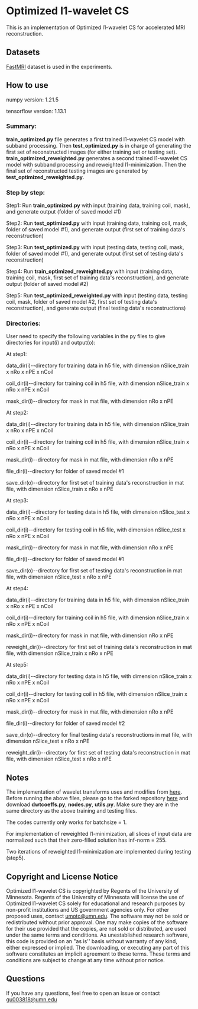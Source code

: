 # Optimized l1-wavelet CS

This is an implementation of Optimized l1-wavelet CS for accelerated MRI reconstruction.

## Datasets

[FastMRI](https://fastmri.med.nyu.edu/) dataset is used in the experiments.

## How to use

numpy version: 1.21.5

tensorflow version: 1.13.1

### Summary:

**train_optimized.py** file generates a first trained l1-wavelet CS model with subband processing. Then **test_optimized.py** is in charge of generating the first set of reconstructed images (for either training set or testing set). **train_optimized_reweighted.py** generates a second trained l1-wavelet CS model with subband processing and reweighted l1-minimization. Then the final set of reconstructed testing images are generated by **test_optimized_reweighted.py**.

### Step by step:

Step1: Run **train_optimized.py** with input (training data, training coil, mask), and generate output (folder of saved model #1)

Step2: Run **test_optimized.py** with input (training data, training coil, mask, folder of saved model #1), and generate output (first set of training data's reconstruction)

Step3: Run **test_optimized.py** with input (testing data, testing coil, mask, folder of saved model #1), and generate output (first set of testing data's reconstruction)

Step4: Run **train_optimized_reweighted.py** with input (training data, training coil, mask, first set of training data's reconstruction), and generate output (folder of saved model #2)

Step5: Run **test_optimized_reweighted.py** with input (testing data, testing coil, mask, folder of saved model #2, first set of testing data's reconstruction), and generate output (final testing data's reconstructions)

### Directories:

User need to specify the following variables in the py files to give directories for input(i) and output(o):

At step1: 

data_dir(i)--directory for training data in h5 file, with dimension nSlice_train x nRo x nPE x nCoil

coil_dir(i)--directory for training coil in h5 file, with dimension nSlice_train x nRo x nPE x nCoil

mask_dir(i)--directory for mask in mat file, with dimension nRo x nPE

At step2: 

data_dir(i)--directory for training data in h5 file, with dimension nSlice_train x nRo x nPE x nCoil

coil_dir(i)--directory for training coil in h5 file, with dimension nSlice_train x nRo x nPE x nCoil

mask_dir(i)--directory for mask in mat file, with dimension nRo x nPE

file_dir(i)--directory for folder of saved model #1

save_dir(o)--directory for first set of training data's reconstruction in mat file, with dimension nSlice_train x nRo x nPE

At step3: 

data_dir(i)--directory for testing data in h5 file, with dimension nSlice_test x nRo x nPE x nCoil

coil_dir(i)--directory for testing coil in h5 file, with dimension nSlice_test x nRo x nPE x nCoil

mask_dir(i)--directory for mask in mat file, with dimension nRo x nPE

file_dir(i)--directory for folder of saved model #1

save_dir(o)--directory for first set of testing data's reconstruction in mat file, with dimension nSlice_test x nRo x nPE

At step4: 

data_dir(i)--directory for training data in h5 file, with dimension nSlice_train x nRo x nPE x nCoil

coil_dir(i)--directory for training coil in h5 file, with dimension nSlice_train x nRo x nPE x nCoil

mask_dir(i)--directory for mask in mat file, with dimension nRo x nPE

reweight_dir(i)--directory for first set of training data's reconstruction in mat file, with dimension nSlice_train x nRo x nPE

At step5: 

data_dir(i)--directory for testing data in h5 file, with dimension nSlice_train x nRo x nPE x nCoil

coil_dir(i)--directory for testing coil in h5 file, with dimension nSlice_train x nRo x nPE x nCoil

mask_dir(i)--directory for mask in mat file, with dimension nRo x nPE

file_dir(i)--directory for folder of saved model #2

save_dir(o)--directory for final testing data's reconstructions in mat file, with dimension nSlice_test x nRo x nPE

reweight_dir(i)--directory for first set of testing data's reconstruction in mat file, with dimension nSlice_test x nRo x nPE

## Notes

The implementation of wavelet transforms uses and modifies from [here](https://github.com/UiO-CS/tf-wavelets). Before running the above files, please go to the forked repository [here](https://github.com/hongygu/tf-wavelets/tree/master/tfwavelets) and download **dwtcoeffs.py**, **nodes.py**, **utils.py**. Make sure they are in the same directory as the above training and testing files.

The codes currently only works for batchsize = 1.

For implementation of reweighted l1-minimization, all slices of input data are normalized such that their zero-filled solution has inf-norm = 255.

Two iterations of reweighted l1-minimization are implemented during testing (step5).

## Copyright and License Notice

Optimized l1-wavelet CS is copyrighted by Regents of the University of Minnesota. Regents of the University of Minnesota will license the use of Optimized l1-wavelet CS solely for educational and research purposes by non-profit institutions and US government agencies only. For other proposed uses, contact umotc@umn.edu. The software may not be sold or redistributed without prior approval. One may make copies of the software for their use provided that the copies, are not sold or distributed, are used under the same terms and conditions. As unestablished research software, this code is provided on an "as is'' basis without warranty of any kind, either expressed or implied. The downloading, or executing any part of this software constitutes an implicit agreement to these terms. These terms and conditions are subject to change at any time without prior notice.

## Questions

If you have any questions, feel free to open an issue or contact gu003818@umn.edu
